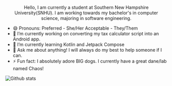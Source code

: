 <p align="center">
Hello, I am currently a student at Southern New Hampshire University(SNHU). I am working towards my bachelor's in computer science, majoring in software engineering.
</p>


- 😄 Pronouns: Preferred - She/Her Acceptable - They/Them
- 🔭 I’m currently working on converting my tax calculator script into an Android app.
- 🌱 I’m currently learning Kotlin and Jetpack Compose
- 💬 Ask me about anything! I will always do my best to help someone if I can.
- ⚡ Fun fact: I absolutely adore BIG dogs. I currently have a great dane/lab named Chaos!


![Github stats](https://github-readme-stats.vercel.app/api?username=TabbyCat444&theme=jolly&show_icons=true&count_private=true)
